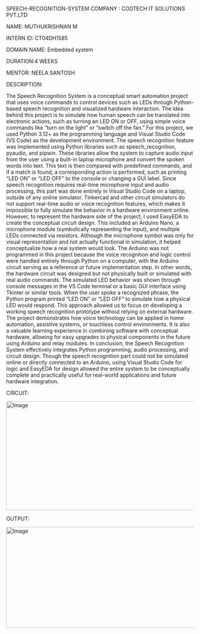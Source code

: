 SPEECH-RECOGNITION-SYSTEM
COMPANY : CODTECH IT SOLUTIONS PVT.LTD

NAME: MUTHUKRISHNAN M

INTERN ID: CT04DH1585

DOMAIN NAME: Embedded system

DURATION:4 WEEKS

MENTOR: NEELA SANTOSH

DESCRIPTION:

The Speech Recognition System is a conceptual smart automation project that uses voice commands to control devices such as LEDs through Python-based speech recognition and visualized hardware interaction. The idea behind this project is to simulate how human speech can be translated into electronic actions, such as turning an LED ON or OFF, using simple voice commands like “turn on the light” or “switch off the fan.” For this project, we used Python 3.12+ as the programming language and Visual Studio Code (VS Code) as the development environment. The speech recognition feature was implemented using Python libraries such as speech_recognition, pyaudio, and pipwin. These libraries allow the system to capture audio input from the user using a built-in laptop microphone and convert the spoken words into text. This text is then compared with predefined commands, and if a match is found, a corresponding action is performed, such as printing “LED ON” or “LED OFF” to the console or changing a GUI label. Since speech recognition requires real-time microphone input and audio processing, this part was done entirely in Visual Studio Code on a laptop, outside of any online simulator. Tinkercad and other circuit simulators do not support real-time audio or voice recognition features, which makes it impossible to fully simulate the behavior in a hardware environment online. However, to represent the hardware side of the project, I used EasyEDA to create the conceptual circuit design. This included an Arduino Nano, a microphone module (symbolically representing the input), and multiple LEDs connected via resistors. Although the microphone symbol was only for visual representation and not actually functional in simulation, it helped conceptualize how a real system would look. The Arduino was not programmed in this project because the voice recognition and logic control were handled entirely through Python on a computer, with the Arduino circuit serving as a reference or future implementation step. In other words, the hardware circuit was designed but not physically built or simulated with real audio commands. The simulated LED behavior was shown through console messages in the VS Code terminal or a basic GUI interface using Tkinter or similar tools. When the user spoke a recognized phrase, the Python program printed “LED ON” or “LED OFF” to simulate how a physical LED would respond. This approach allowed us to focus on developing a working speech recognition prototype without relying on external hardware. The project demonstrates how voice technology can be applied in home automation, assistive systems, or touchless control environments. It is also a valuable learning experience in combining software with conceptual hardware, allowing for easy upgrades to physical components in the future using Arduino and relay modules. In conclusion, the Speech Recognition System effectively integrates Python programming, audio processing, and circuit design. Though the speech recognition part could not be simulated online or directly connected to an Arduino, using Visual Studio Code for logic and EasyEDA for design allowed the entire system to be conceptually complete and practically useful for real-world applications and future hardware integration.

CIRCUIT:

<img width="767" height="292" alt="Image" src="https://github.com/user-attachments/assets/6be0fe37-174f-4d61-a03f-0c7138843e18" />

OUTPUT:

<img width="786" height="270" alt="Image" src="https://github.com/user-attachments/assets/aedcb4be-ab94-4ad0-9fda-9072a5ed2006" />

